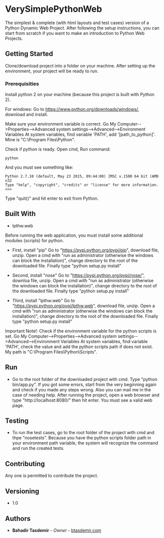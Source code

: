 # VerySimplePythonWeb

The simplest & complete (with html layouts and test cases) version of a Python Dynamic Web Project. After following the setup instructions, you can start from scratch if you want to make an introduction to Python Web Projects.

## Getting Started

Clone/download project into a folder on your machine. After setting up the environment, your project will be ready to run.

### Prerequisities

Install python 2 on your machine (because this project is built with Python 2).

For windows: Go to https://www.python.org/downloads/windows/, download and install.

Make sure your environment variable is correct. Go My Computer-->Properties-->Advanced system settings-->Advanced-->Environment Variables At system variables, find variable 'PATH', add '[path_to_python]'. Mine is "C:\Program Files\Python".

Check if python is ready. Open cmd, Run command:
```
python
```
And you must see something like:
```
Python 2.7.10 (default, May 23 2015, 09:44:00) [MSC v.1500 64 bit (AMD
n32
Type "help", "copyright", "credits" or "license" for more information.
>>>
```
Type "quit()" and hit enter to exit from Python.

## Built With

* lpthw.web

Before running the web application, you must install some additional modules (scripts) for python.

* First, install "pip" Go to "https://pypi.python.org/pypi/pip", download file, unzip. Open a cmd with "run as administrator (otherwise the windows can block the installation)", change directory to the root of the downloaded file. Finally type "python setup.py install"

* Second, install "nose" Go to "https://pypi.python.org/pypi/nose/", downloa file, unzip. Open a cmd with "run as administrator (otherwise the windows can block the installation)", change directory to the root of the downloaded file. Finally type "python setup.py install"

* Third, install "lpthw.web" Go to "https://pypi.python.org/pypi/lpthw.web", download file, unzip. Open a cmd with "run as administrator (otherwise the windows can block the installation)", change directory to the root of the downloaded file. Finally type "python setup.py install"

Important Note!: Check if the environment variable for the python scripts is set. Go My Computer-->Properties-->Advanced system settings-->Advanced-->Environment Variables At system variables, find variable 'PATH', check the value and add the python scripts path if does not exist. My path is "C:\Program Files\Python\Scripts".

## Run

* Go to the root folder of the downloaded project with cmd. Type "python bin/app.py". If you got some errors, start from the very beginning again and check if you made any steps wrong. Also you can mail me in the case of needing help. After running the project, open a web browser and type "http://localhost:8080/" then hit enter. You must see a valid web page.

## Testing

* To run the test cases, go to the root folder of the project with cmd and thpe "nosetests". Because you have the python scripts folder path in your environment path variable, the system will recognize the command and run the created tests.

## Contributing

Any one is permitted to contribute the project.

## Versioning

* 1.0

## Authors

* **Bahadir Tasdemir** - *Owner* - [btasdemir.com](http://www.btasdemir.com)
